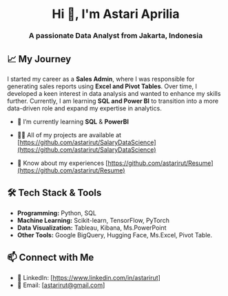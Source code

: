 <h1 align="center">Hi 👋, I'm Astari Aprilia</h1>
<h3 align="center">A passionate Data Analyst from Jakarta, Indonesia</h3>

## 📈 My Journey
I started my career as a **Sales Admin**, where I was responsible for generating sales reports using **Excel and Pivot Tables**.
Over time, I developed a keen interest in data analysis and wanted to enhance my skills further.
Currently, I am learning **SQL and Power BI** to transition into a more data-driven role and expand my expertise in analytics.

- 🌱 I’m currently learning **SQL** & **PowerBI**

- 👨‍💻 All of my projects are available at [https://github.com/astarirut/SalaryDataScience](https://github.com/astarirut/SalaryDataScience)

- 📄 Know about my experiences [https://github.com/astarirut/Resume](https://github.com/astarirut/Resume)

## 🛠️ Tech Stack & Tools
- **Programming:** Python, SQL
- **Machine Learning:** Scikit-learn, TensorFlow, PyTorch
- **Data Visualization:** Tableau, Kibana, Ms.PowerPoint
- **Other Tools:**  Google BigQuery, Hugging Face, Ms.Excel, Pivot Table.

## 📫 Connect with Me
- 🔗 LinkedIn: [https://www.linkedin.com/in/astarirut]
- 📧 Email: [astarirut@gmail.com]
